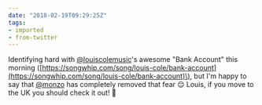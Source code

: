 ```yaml
---
date: "2018-02-19T09:29:25Z"
tags:
- imported
- from-twitter
---
```

Identifying hard with [@louiscolemusic](https://twitter.com/louiscolemusic)'s awesome "Bank Account" this morning \([https://songwhip.com/song/louis-cole/bank-account](https://songwhip.com/song/louis-cole/bank-account)\), but I'm happy to say that [@monzo](https://twitter.com/monzo) has completely removed that fear 😌 Louis, if you move to the UK you should check it out\! 🏦
